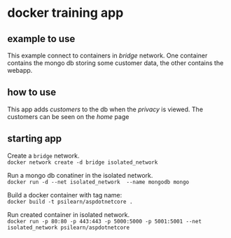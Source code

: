 # docker training app

## example to use 

This example connect to containers in *bridge* network.
One container contains the mongo db storing some customer data, the other contains the webapp.

## how to use

This app adds *customers* to the db when the *privacy* is viewed.
The customers can be seen on the *home* page 

## starting app

Create a `bridge` network.  
`docker network create -d bridge isolated_network`

Run a mongo db conatiner in the isolated network.  
`docker run -d --net isolated_network  --name mongodb mongo`

Build a docker container with tag name:  
`docker build -t psilearn/aspdotnetcore .`

Run created container in isolated network.  
`docker run -p 80:80 -p 443:443 -p 5000:5000 -p 5001:5001 --net isolated_network psilearn/aspdotnetcore`
